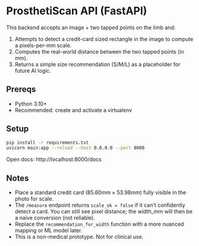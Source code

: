 
# ProsthetiScan API (FastAPI)

This backend accepts an image + two tapped points on the limb and:
1) Attempts to detect a credit-card sized rectangle in the image to compute a pixels-per-mm scale.
2) Computes the real-world distance between the two tapped points (in mm).
3) Returns a simple size recommendation (S/M/L) as a placeholder for future AI logic.

## Prereqs
- Python 3.10+
- Recommended: create and activate a virtualenv

## Setup
```bash
pip install -r requirements.txt
uvicorn main:app --reload --host 0.0.0.0 --port 8000
```
Open docs: http://localhost:8000/docs

## Notes
- Place a standard credit card (85.60mm × 53.98mm) fully visible in the photo for scale.
- The `/measure` endpoint returns `scale_ok = false` if it can't confidently detect a card. You can still see pixel distance; the width_mm will then be a naive conversion (not reliable).
- Replace the `recommendation_for_width` function with a more nuanced mapping or ML model later.
- This is a non-medical prototype. Not for clinical use.
